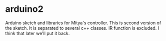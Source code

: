 arduino2
========

Arduino sketch and libraries for Mitya's controller. This is second version of the sketch. It is separated to several c++ classes. IR function is excluded. I think that later we'll put it back.
